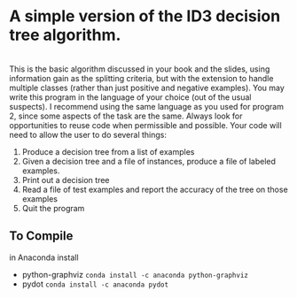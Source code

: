 # A simple version of the ID3 decision tree algorithm.  
</br>This is the basic algorithm discussed in your book and the slides, using information gain as the splitting criteria, but with the extension to handle multiple classes (rather than just positive and negative examples). You may write this program in the language of your choice (out of the usual suspects).  I recommend using the same language as you used for program 2, since some aspects of the task are the same.  Always look for opportunities to reuse code when permissible and possible.  Your code will need to allow the user to do several things:
1)	Produce a decision tree from a list of examples
2)	Given a decision tree and a file of instances, produce a file of labeled examples.
3)	Print out a decision tree
4)	Read a file of test examples and report the accuracy of the tree on those examples
5)	Quit the program
## To Compile
in Anaconda install
- python-graphviz 
`conda install -c anaconda python-graphviz`
- pydot
`conda install -c anaconda pydot`

